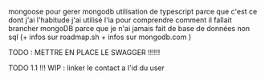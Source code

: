 mongoose pour gerer mongodb
utilisation de typescript parce que c'est ce dont j'ai l'habitude
j'ai utilisé l'ia pour comprendre comment il fallait brancher mongoDB parce que je n'ai jamais fait de base de données non sql (+ infos sur roadmap.sh + infos sur mongodb.com )

TODO : METTRE EN PLACE LE SWAGGER !!!!!!

TODO 1.1 !!! WIP : linker le contact a l'id du user